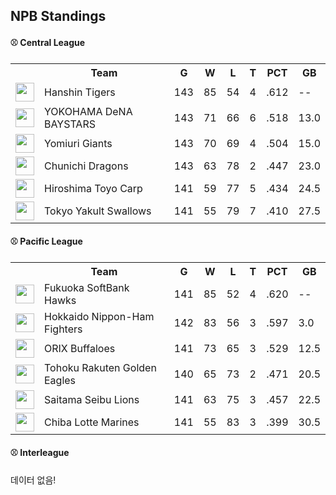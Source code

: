 ## NPB Standings

#### ⚾ Central League

<table>
<tr><th></th><th>Team</th><th>G</th><th>W</th><th>L</th><th>T</th><th>PCT</th><th>GB</th></tr>
<tr>
    <td><img src='https://npb.jp/bis/images/pet2025_t_1.gif' width='30'></td>
    <td>Hanshin
Tigers</td>
    <td>143</td>
    <td>85</td>
    <td>54</td>
    <td>4</td>
    <td>.612</td>
    <td>--</td>
</tr>
<tr>
    <td><img src='https://npb.jp/bis/images/pet2025_db_1.gif' width='30'></td>
    <td>YOKOHAMA DeNA
BAYSTARS</td>
    <td>143</td>
    <td>71</td>
    <td>66</td>
    <td>6</td>
    <td>.518</td>
    <td>13.0</td>
</tr>
<tr>
    <td><img src='https://npb.jp/bis/images/pet2025_g_1.gif' width='30'></td>
    <td>Yomiuri
Giants</td>
    <td>143</td>
    <td>70</td>
    <td>69</td>
    <td>4</td>
    <td>.504</td>
    <td>15.0</td>
</tr>
<tr>
    <td><img src='https://npb.jp/bis/images/pet2025_d_1.gif' width='30'></td>
    <td>Chunichi
Dragons</td>
    <td>143</td>
    <td>63</td>
    <td>78</td>
    <td>2</td>
    <td>.447</td>
    <td>23.0</td>
</tr>
<tr>
    <td><img src='https://npb.jp/bis/images/pet2025_c_1.gif' width='30'></td>
    <td>Hiroshima Toyo
Carp</td>
    <td>141</td>
    <td>59</td>
    <td>77</td>
    <td>5</td>
    <td>.434</td>
    <td>24.5</td>
</tr>
<tr>
    <td><img src='https://npb.jp/bis/images/pet2025_s_1.gif' width='30'></td>
    <td>Tokyo Yakult
Swallows</td>
    <td>141</td>
    <td>55</td>
    <td>79</td>
    <td>7</td>
    <td>.410</td>
    <td>27.5</td>
</tr>
</table>

#### ⚾ Pacific League

<table>
<tr><th></th><th>Team</th><th>G</th><th>W</th><th>L</th><th>T</th><th>PCT</th><th>GB</th></tr>
<tr>
    <td><img src='https://npb.jp/bis/images/pet2025_h_1.gif' width='30'></td>
    <td>Fukuoka SoftBank
Hawks</td>
    <td>141</td>
    <td>85</td>
    <td>52</td>
    <td>4</td>
    <td>.620</td>
    <td>--</td>
</tr>
<tr>
    <td><img src='' width='30'></td>
    <td>Hokkaido Nippon-Ham
Fighters</td>
    <td>142</td>
    <td>83</td>
    <td>56</td>
    <td>3</td>
    <td>.597</td>
    <td>3.0</td>
</tr>
<tr>
    <td><img src='' width='30'></td>
    <td>ORIX
Buffaloes</td>
    <td>141</td>
    <td>73</td>
    <td>65</td>
    <td>3</td>
    <td>.529</td>
    <td>12.5</td>
</tr>
<tr>
    <td><img src='https://npb.jp/bis/images/pet2025_e_1.gif' width='30'></td>
    <td>Tohoku Rakuten
Golden Eagles</td>
    <td>140</td>
    <td>65</td>
    <td>73</td>
    <td>2</td>
    <td>.471</td>
    <td>20.5</td>
</tr>
<tr>
    <td><img src='https://npb.jp/bis/images/pet2025_l_1.gif' width='30'></td>
    <td>Saitama Seibu
Lions</td>
    <td>141</td>
    <td>63</td>
    <td>75</td>
    <td>3</td>
    <td>.457</td>
    <td>22.5</td>
</tr>
<tr>
    <td><img src='https://npb.jp/bis/images/pet2025_m_1.gif' width='30'></td>
    <td>Chiba Lotte
Marines</td>
    <td>141</td>
    <td>55</td>
    <td>83</td>
    <td>3</td>
    <td>.399</td>
    <td>30.5</td>
</tr>
</table>

#### ⚾ Interleague

데이터 없음!


